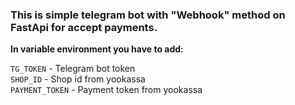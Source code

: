 ### This is simple telegram bot with "Webhook" method on FastApi for accept payments.<br />
**In variable environment you have to add:**

`TG_TOKEN` - Telegram bot token<br />
`SHOP_ID` - Shop id from yookassa<br />
`PAYMENT_TOKEN` - Payment token from yookassa<br />
